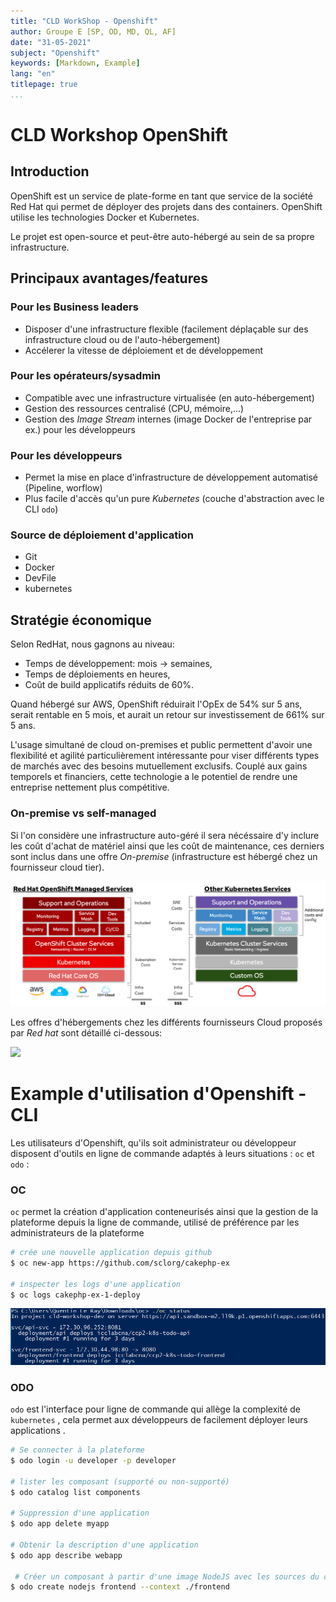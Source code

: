 ```yaml
---
title: "CLD WorkShop - Openshift"
author: Groupe E [SP, OD, MD, QL, AF] 
date: "31-05-2021"
subject: "Openshift"
keywords: [Markdown, Example]
lang: "en"
titlepage: true
...
```


# CLD Workshop OpenShift

## Introduction
OpenShift est un service de plate-forme en tant que service de la société Red Hat qui permet de déployer des projets dans des containers. OpenShift utilise les technologies Docker et Kubernetes.

Le projet est open-source et peut-être auto-hébergé au sein de sa propre infrastructure.

## Principaux avantages/features

### Pour les Business leaders

- Disposer d'une infrastructure flexible (facilement déplaçable sur des infrastructure cloud ou de l'auto-hébergement)
- Accélerer la vitesse de déploiement et de développement

### Pour les opérateurs/sysadmin

- Compatible avec une infrastructure virtualisée (en auto-hébergement)
- Gestion des ressources centralisé (CPU, mémoire,...) 
- Gestion des *Image Stream* internes (image Docker de l'entreprise par ex.) pour les développeurs

### Pour les développeurs

- Permet la mise en place d'infrastructure de développement automatisé (Pipeline, worflow)
- Plus facile d'accès qu'un pure *Kubernetes* (couche d'abstraction avec le CLI ``odo``)

### Source de déploiement d'application

- Git
- Docker
- DevFile
- kubernetes

## Stratégie économique

Selon RedHat, nous gagnons au niveau:

- Temps de développement: mois -> semaines,
- Temps de déploiements en heures,
- Coût de build applicatifs réduits de 60%.

Quand hébergé sur AWS, OpenShift réduirait l'OpEx de 54% sur 5 ans, serait rentable en 5 mois, et aurait un retour sur investissement de 661% sur 5 ans.

L'usage simultané de cloud on-premises et public permettent d'avoir une flexibilité et agilité particulièrement intéressante pour viser différents types de marchés avec des besoins mutuellement exclusifs. Couplé aux gains temporels et financiers, cette technologie a le potentiel de rendre une entreprise nettement plus compétitive.

### On-premise vs self-managed

Si l'on considère une infrastructure auto-géré il sera nécéssaire d'y inclure les coût d'achat de matériel ainsi que les coût de maintenance, ces derniers sont inclus dans une offre *On-premise* (infrastructure est hébergé chez un fournisseur cloud tier).



![](./TCO-Oct-Final.png)



Les offres d'hébergements chez les différents fournisseurs Cloud proposés par _Red hat_ sont détaillé ci-dessous:

![](./pricing_cut.png)

# Example d'utilisation d'Openshift - CLI

Les utilisateurs d'Openshift, qu'ils soit administrateur ou développeur disposent d'outils en ligne de commande adaptés à leurs situations : ``oc`` et ``odo`` :

### OC

``oc`` permet la création d'application conteneurisés ainsi que la gestion de la plateforme depuis la ligne de commande, utilisé de préférence par les administrateurs de la plateforme

```bash
# crée une nouvelle application depuis github
$ oc new-app https://github.com/sclorg/cakephp-ex

# inspecter les logs d'une application
$ oc logs cakephp-ex-1-deploy
```

![](./oc.PNG)

### ODO

``odo`` est l'interface pour ligne de commande qui allège la complexité de ``kubernetes`` , cela permet aux développeurs de facilement déployer leurs applications .

```bash
# Se connecter à la plateforme
$ odo login -u developer -p developer

# lister les composant (supporté ou non-supporté)
$ odo catalog list components

# Suppression d'une application
$ odo app delete myapp

# Obtenir la description d'une application
$ odo app describe webapp

 # Créer un composant à partir d'une image NodeJS avec les sources du dossier "frontend"
$ odo create nodejs frontend --context ./frontend

```



